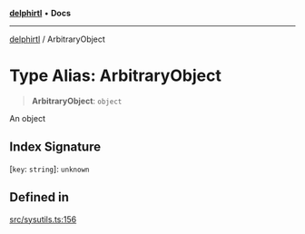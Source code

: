 [**delphirtl**](../README.md) • **Docs**

***

[delphirtl](../globals.md) / ArbitraryObject

# Type Alias: ArbitraryObject

> **ArbitraryObject**: `object`

An object

## Index Signature

 \[`key`: `string`\]: `unknown`

## Defined in

[src/sysutils.ts:156](https://github.com/chuacw/delphirtl/blob/88492fbb2ae6ff649ca664adf641bd7af7998170/src/sysutils.ts#L156)
